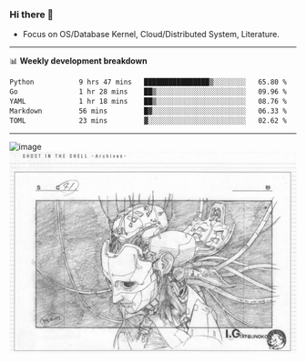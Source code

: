 ### Hi there 👋
<!-- * Daily Meditation via Leetcode/Competitive-Programming. -->
* Focus on OS/Database Kernel, Cloud/Distributed System, Literature.

-------

📊 **Weekly development breakdown**
<!--START_SECTION:waka-->

```txt
Python           9 hrs 47 mins   ████████████████▒░░░░░░░░   65.80 %
Go               1 hr 28 mins    ██▒░░░░░░░░░░░░░░░░░░░░░░   09.96 %
YAML             1 hr 18 mins    ██▒░░░░░░░░░░░░░░░░░░░░░░   08.76 %
Markdown         56 mins         █▓░░░░░░░░░░░░░░░░░░░░░░░   06.33 %
TOML             23 mins         ▓░░░░░░░░░░░░░░░░░░░░░░░░   02.62 %
```

<!--END_SECTION:waka-->

-------

<!-- [![Leetcode Stats](https://leetcard.jacoblin.cool/hzhang413?font=Fira+Mono)](https://leetcode.com/fxrc) -->
![image](./cyberpunk-ghost-in-the-shell.gif)
![image](./gis-archive.png)
